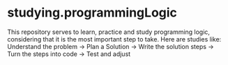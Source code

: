 # studying.programmingLogic
This repository serves to learn, practice and study programming logic, considering that it is the most important step to take.  Here are studies like:  Understand the problem -> Plan a Solution -> Write the solution steps -> Turn the steps into code -> Test and adjust
